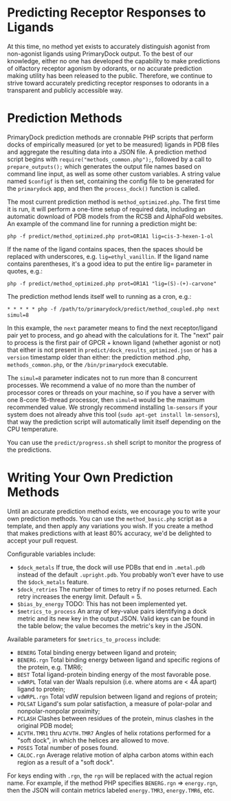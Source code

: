 
# Predicting Receptor Responses to Ligands

At this time, no method yet exists to accurately distinguish agonist from non-agonist ligands using PrimaryDock output.
To the best of our knowledge, either no one has developed the capability to make predictions of olfactory receptor agonism
by odorants, or no accurate prediction making utility has been released to the public. Therefore, we continue to strive
toward accurately predicting receptor responses to odorants in a transparent and publicly accessible way.


# Prediction Methods

PrimaryDock prediction methods are cronnable PHP scripts that perform docks of empirically measured (or yet to be measured)
ligands in PDB files and aggregate the resulting data into a JSON file. A prediction method script begins with
`require("methods_common.php");`, followed by a call to `prepare_outputs();` which generates the output file names based on
command line input, as well as some other custom variables. A string value named `$configf` is then set, containing the config
file to be generated for the `primarydock` app, and then the `process_dock()` function is called.

The most current prediction method is `method_optimized.php`. The first time it is run, it will perform a one-time
setup of required data, including an automatic download of PDB models from the RCSB and AlphaFold websites. An example
of the command line for running a prediction might be:

```
php -f predict/method_optimized.php prot=OR1A1 lig=cis-3-hexen-1-ol
```

If the name of the ligand contains spaces, then the spaces should be replaced with underscores, e.g. `lig=ethyl_vanillin`.
If the ligand name contains parentheses, it's a good idea to put the entire lig= parameter in quotes, e.g.:

```
php -f predict/method_optimized.php prot=OR1A1 "lig=(S)-(+)-carvone"
```

The prediction method lends itself well to running as a cron, e.g.:

```
* * * * * php -f /path/to/primarydock/predict/method_coupled.php next simul=8
```

In this example, the `next` parameter means to find the next receptor/ligand pair yet to process, and go ahead with the
calculations for it. The "next" pair to process is the first pair of GPCR + known ligand (whether agonist or not) that
either is not present in `predict/dock_results_optimized.json` or has a `version` timestamp older than either: the
prediction method .php, `methods_common.php`, or the `/bin/primarydock` executable.

The `simul=8` parameter indicates not to run more than 8 concurrent processes. We recommend a value of no more than
the number of processor cores or threads on your machine, so if you have a server with one 8-core 16-thread processor,
then `simul=8` would be the maximum recommended value. We strongly recommend installing `lm-sensors` if your system does
not already ahve this tool (`sudo apt-get install lm-sensors`), that way the prediction script will automatically limit
itself depending on the CPU temperature.

You can use the `predict/progress.sh` shell script to monitor the progress of the predictions.


# Writing Your Own Prediction Methods

Until an accurate prediction method exists, we encourage you to write your own prediction methods. You can use the
`method_basic.php` script as a template, and then apply any variations you wish. If you create a method that makes
predictions with at least 80% accuracy, we'd be delighted to accept your pull request.

Configurable variables include:
- `$dock_metals`          If true, the dock will use PDBs that end in `.metal.pdb` instead of the default `.upright.pdb`.
                          You probably won't ever have to use the `$dock_metals` feature.
- `$dock_retries`         The number of times to retry if no poses returned. Each retry increases the energy limit.
                          Default = 5.
- `$bias_by_energy`       TODO: This has not been implemented yet.
- `$metrics_to_process`   An array of key-value pairs identifying a dock metric and its new key in the output JSON.
                          Valid keys can be found in the table below; the value becomes the metric's key in the JSON.

Available parameters for `$metrics_to_process` include:
- `BENERG`                Total binding energy between ligand and protein;
- `BENERG.rgn`            Total binding energy between ligand and specific regions of the protein, e.g. TMR6;
- `BEST`                  Total ligand-protein binding energy of the most favorable pose.
- `vdWRPL`                Total van der Waals repulsion (i.e. where atoms are < 4Å apart) ligand to protein;
- `vdWRPL.rgn`            Total vdW repulsion between ligand and regions of protein;
- `POLSAT`                Ligand's sum polar satisfaction, a measure of polar-polar and nonpolar-nonpolar proximity;
- `PCLASH`                Clashes between residues of the protein, minus clashes in the original PDB model;
- `ACVTH.TMR1` thru `ACVTH.TMR7`
                          Angles of helix rotations performed for a "soft dock", in which the helices are allowed to move.
- `POSES`                 Total number of poses found.
- `CALOC.rgn`             Average relative motion of alpha carbon atoms within each region as a result of a "soft dock".

For keys ending with `.rgn`, the `rgn` will be replaced with the actual region name. For example, if the method PHP
specifies `BENERG.rgn` => `energy.rgn`, then the JSON will contain metrics labeled `energy.TMR3`, `energy.TMR6`, etc.




